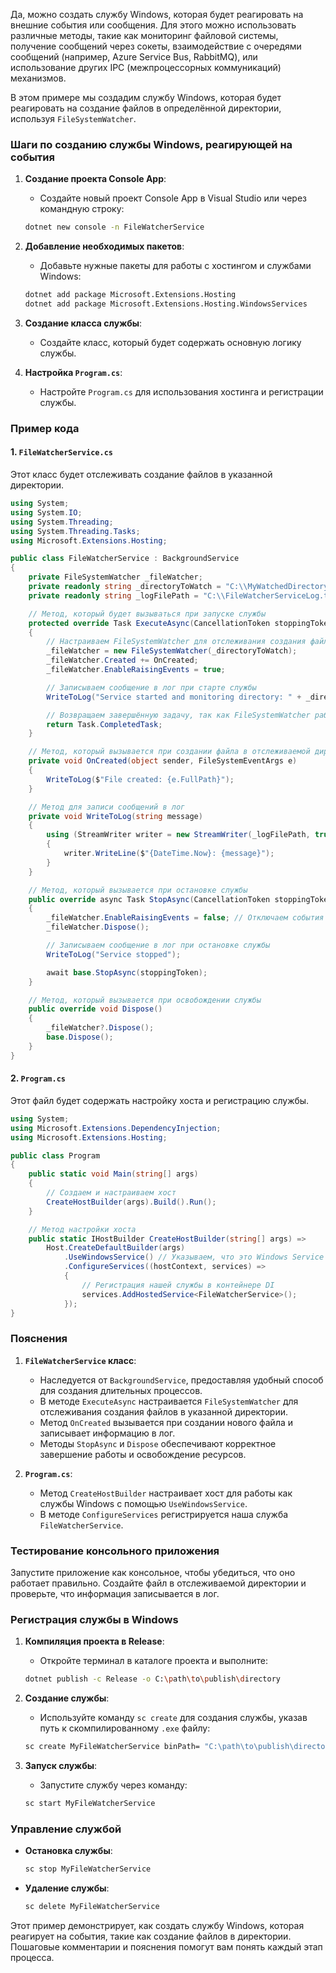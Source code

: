 Да, можно создать службу Windows, которая будет реагировать на внешние события или сообщения. Для этого можно использовать различные методы, такие как мониторинг файловой системы, получение сообщений через сокеты, взаимодействие с очередями сообщений (например, Azure Service Bus, RabbitMQ), или использование других IPC (межпроцессорных коммуникаций) механизмов.

В этом примере мы создадим службу Windows, которая будет реагировать на создание файлов в определённой директории, используя `FileSystemWatcher`.

### Шаги по созданию службы Windows, реагирующей на события

1. **Создание проекта Console App**:
    - Создайте новый проект Console App в Visual Studio или через командную строку:
    ```bash
    dotnet new console -n FileWatcherService
    ```

2. **Добавление необходимых пакетов**:
    - Добавьте нужные пакеты для работы с хостингом и службами Windows:
    ```bash
    dotnet add package Microsoft.Extensions.Hosting
    dotnet add package Microsoft.Extensions.Hosting.WindowsServices
    ```

3. **Создание класса службы**:
    - Создайте класс, который будет содержать основную логику службы.

4. **Настройка `Program.cs`**:
    - Настройте `Program.cs` для использования хостинга и регистрации службы.

### Пример кода

#### 1. `FileWatcherService.cs`
Этот класс будет отслеживать создание файлов в указанной директории.

```csharp
using System;
using System.IO;
using System.Threading;
using System.Threading.Tasks;
using Microsoft.Extensions.Hosting;

public class FileWatcherService : BackgroundService
{
    private FileSystemWatcher _fileWatcher;
    private readonly string _directoryToWatch = "C:\\MyWatchedDirectory";
    private readonly string _logFilePath = "C:\\FileWatcherServiceLog.txt";

    // Метод, который будет вызываться при запуске службы
    protected override Task ExecuteAsync(CancellationToken stoppingToken)
    {
        // Настраиваем FileSystemWatcher для отслеживания создания файлов
        _fileWatcher = new FileSystemWatcher(_directoryToWatch);
        _fileWatcher.Created += OnCreated;
        _fileWatcher.EnableRaisingEvents = true;

        // Записываем сообщение в лог при старте службы
        WriteToLog("Service started and monitoring directory: " + _directoryToWatch);

        // Возвращаем завершённую задачу, так как FileSystemWatcher работает асинхронно
        return Task.CompletedTask;
    }

    // Метод, который вызывается при создании файла в отслеживаемой директории
    private void OnCreated(object sender, FileSystemEventArgs e)
    {
        WriteToLog($"File created: {e.FullPath}");
    }

    // Метод для записи сообщений в лог
    private void WriteToLog(string message)
    {
        using (StreamWriter writer = new StreamWriter(_logFilePath, true))
        {
            writer.WriteLine($"{DateTime.Now}: {message}");
        }
    }

    // Метод, который вызывается при остановке службы
    public override async Task StopAsync(CancellationToken stoppingToken)
    {
        _fileWatcher.EnableRaisingEvents = false; // Отключаем события FileSystemWatcher
        _fileWatcher.Dispose();

        // Записываем сообщение в лог при остановке службы
        WriteToLog("Service stopped");

        await base.StopAsync(stoppingToken);
    }

    // Метод, который вызывается при освобождении службы
    public override void Dispose()
    {
        _fileWatcher?.Dispose();
        base.Dispose();
    }
}
```

#### 2. `Program.cs`
Этот файл будет содержать настройку хоста и регистрацию службы.

```csharp
using System;
using Microsoft.Extensions.DependencyInjection;
using Microsoft.Extensions.Hosting;

public class Program
{
    public static void Main(string[] args)
    {
        // Создаем и настраиваем хост
        CreateHostBuilder(args).Build().Run();
    }

    // Метод настройки хоста
    public static IHostBuilder CreateHostBuilder(string[] args) =>
        Host.CreateDefaultBuilder(args)
            .UseWindowsService() // Указываем, что это Windows Service
            .ConfigureServices((hostContext, services) =>
            {
                // Регистрация нашей службы в контейнере DI
                services.AddHostedService<FileWatcherService>();
            });
}
```

### Пояснения

1. **`FileWatcherService` класс**:
    - Наследуется от `BackgroundService`, предоставляя удобный способ для создания длительных процессов.
    - В методе `ExecuteAsync` настраивается `FileSystemWatcher` для отслеживания создания файлов в указанной директории.
    - Метод `OnCreated` вызывается при создании нового файла и записывает информацию в лог.
    - Методы `StopAsync` и `Dispose` обеспечивают корректное завершение работы и освобождение ресурсов.

2. **`Program.cs`**:
    - Метод `CreateHostBuilder` настраивает хост для работы как службы Windows с помощью `UseWindowsService`.
    - В методе `ConfigureServices` регистрируется наша служба `FileWatcherService`.

### Тестирование консольного приложения

Запустите приложение как консольное, чтобы убедиться, что оно работает правильно. Создайте файл в отслеживаемой директории и проверьте, что информация записывается в лог.

### Регистрация службы в Windows

1. **Компиляция проекта в Release**:
    - Откройте терминал в каталоге проекта и выполните:
    ```bash
    dotnet publish -c Release -o C:\path\to\publish\directory
    ```

2. **Создание службы**:
    - Используйте команду `sc create` для создания службы, указав путь к скомпилированному `.exe` файлу:
    ```bash
    sc create MyFileWatcherService binPath= "C:\path\to\publish\directory\FileWatcherService.exe"
    ```

3. **Запуск службы**:
    - Запустите службу через команду:
    ```bash
    sc start MyFileWatcherService
    ```

### Управление службой

- **Остановка службы**:
    ```bash
    sc stop MyFileWatcherService
    ```

- **Удаление службы**:
    ```bash
    sc delete MyFileWatcherService
    ```

Этот пример демонстрирует, как создать службу Windows, которая реагирует на события, такие как создание файлов в директории. Пошаговые комментарии и пояснения помогут вам понять каждый этап процесса.